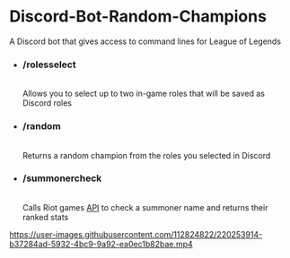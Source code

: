 # Discord-Bot-Random-Champions

A Discord bot that gives access to command lines for League of Legends
<ul>
 <li><h3>/rolesselect</h3><br/>Allows you to select up to two in-game roles that will be saved as Discord roles</li>
 <li><h3>/random</h3><br/>Returns a random champion from the roles you selected in Discord</li>
 <li><h3>/summonercheck</h3><br/>Calls Riot games <a href="https://developer.riotgames.com/apis">API</a> to check a summoner name and returns their ranked stats</li>
</ul>



https://user-images.githubusercontent.com/112824822/220253914-b37284ad-5932-4bc9-9a92-ea0ec1b82bae.mp4

